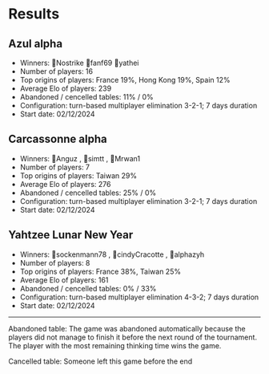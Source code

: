 # Results

## Azul alpha
- Winners: 🥇Nostrike 🥈fanf69 🥉yathei
- Number of players: 16
- Top origins of players: France 19%, Hong Kong 19%, Spain 12%
- Average Elo of players: 239
- Abandoned / cencelled tables: 11% / 0%
- Configuration: turn-based multiplayer elimination 3-2-1; 7 days duration
- Start date: 02/12/2024


## Carcassonne alpha
- Winners: 🥇Anguz , 🥈simtt , 🥉Mrwan1
- Number of players: 7
- Top origins of players: Taiwan 29%
- Average Elo of players: 276
- Abandoned / cencelled tables: 25% / 0%
- Configuration: turn-based multiplayer elimination 3-2-1; 7 days duration
- Start date: 02/12/2024


## Yahtzee Lunar New Year 
- Winners: 🥇sockenmann78 , 🥈cindyCracotte , 🥉alphazyh
- Number of players: 8
- Top origins of players: France 38%, Taiwan 25%
- Average Elo of players: 161
- Abandoned / cencelled tables: 0% / 33%
- Configuration: turn-based multiplayer elimination 4-3-2; 7 days duration
- Start date: 02/12/2024

---

Abandoned table: The game was abandoned automatically because the players did not manage to finish it before the next round of the tournament. The player with the most remaining thinking time wins the game.

Cancelled table: Someone left this game before the end


